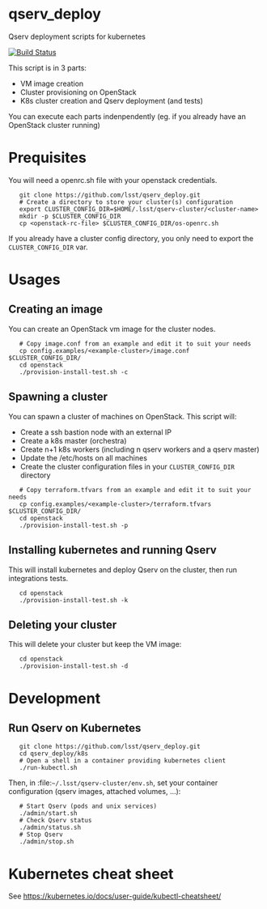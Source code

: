 # qserv_deploy

Qserv deployment scripts for kubernetes

[![Build
Status](https://travis-ci.org/lsst/qserv_deploy.svg?branch=master)](https://travis-ci.org/lsst/qserv_deploy)

This script is in 3 parts:
* VM image creation
* Cluster provisioning on OpenStack
* K8s cluster creation and Qserv deployment (and tests)

You can execute each parts indenpendently (eg. if you already have an OpenStack cluster running)

# Prequisites

You will need a openrc.sh file with your openstack credentials.

```shell
   git clone https://github.com/lsst/qserv_deploy.git
   # Create a directory to store your cluster(s) configuration
   export CLUSTER_CONFIG_DIR=$HOME/.lsst/qserv-cluster/<cluster-name>
   mkdir -p $CLUSTER_CONFIG_DIR
   cp <openstack-rc-file> $CLUSTER_CONFIG_DIR/os-openrc.sh
```
If you already have a cluster config directory, you only need to export the `CLUSTER_CONFIG_DIR` var.

# Usages

## Creating an image

You can create an OpenStack vm image for the cluster nodes.

```shell
   # Copy image.conf from an example and edit it to suit your needs
   cp config.examples/<example-cluster>/image.conf $CLUSTER_CONFIG_DIR/
   cd openstack
   ./provision-install-test.sh -c
```

## Spawning a cluster

You can spawn a cluster of machines on OpenStack. This script will:
* Create a ssh bastion node with an external IP
* Create a k8s master (orchestra)
* Create n+1 k8s workers (including n qserv workers and a qserv master)
* Update the /etc/hosts on all machines
* Create the cluster configuration files in your `CLUSTER_CONFIG_DIR` directory

```shell
   # Copy terraform.tfvars from an example and edit it to suit your needs
   cp config.examples/<example-cluster>/terraform.tfvars $CLUSTER_CONFIG_DIR/
   cd openstack
   ./provision-install-test.sh -p
```

## Installing kubernetes and running Qserv

This will install kubernetes and deploy Qserv on the cluster, then run integrations tests.

```shell
   cd openstack
   ./provision-install-test.sh -k
```

## Deleting your cluster

This will delete your cluster but keep the VM image:

```shell
   cd openstack
   ./provision-install-test.sh -d
```

# Development

## Run Qserv on Kubernetes

```shell
   git clone https://github.com/lsst/qserv_deploy.git
   cd qserv_deploy/k8s
   # Open a shell in a container providing kubernetes client
   ./run-kubectl.sh
```

Then, in :file:`~/.lsst/qserv-cluster/env.sh`, set your container configuration (qserv images, attached volumes, ...):

```
   # Start Qserv (pods and unix services)
   ./admin/start.sh
   # Check Qserv status
   ./admin/status.sh
   # Stop Qserv
   ./admin/stop.sh
```

# Kubernetes cheat sheet

See https://kubernetes.io/docs/user-guide/kubectl-cheatsheet/
